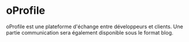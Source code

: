 # oProfile


oProfile est une plateforme d'échange entre développeurs et clients. Une partie communication sera également disponible sous le format blog.


